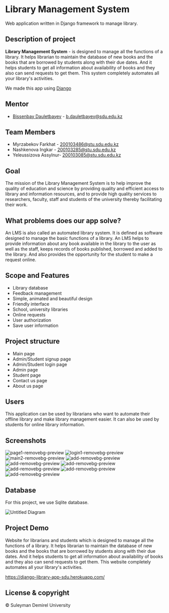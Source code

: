 # Library Management System

Web application written in Django framework to manage library. 

## Description of project

**Library Management System** -  is designed to manage all the functions of a library. It helps librarian to maintain the database of new books and the books that are borrowed by students along with their due dates. And it helps students to get all information about availability of books and they also can send requests to get them. This system completely automates all your library's activities.

We made this app using [Django](https://www.djangoproject.com/)

## Mentor
* [Bissenbay Dauletbayev](https://github.com/bissenbay) - b.dauletbayev@sdu.edu.kz


## Team Members
* Myrzabekov Farkhat - 200103486@stu.sdu.edu.kz 
* Nashkenova Ingkar   - 200103285@stu.sdu.edu.kz 
* Yeleussizova Assylnur- 200103085@stu.sdu.edu.kz

## Goal

The mission of the Library Management System is to help improve the quality of education and science by providing quality and efficient access to library and information resources, and to provide high quality services to researchers, faculty, staff and students of the university thereby facilitating their work. 

## What problems does our app solve?

An LMS is also called an automated library system. It is defined as software designed to manage the basic functions of a library. An LMS helps to provide information about any book available in the library to the user as well as the staff, keeps records of books published, borrowed and added to the library. And also provides the opportunity for the student to make a request online.

## Scope and Features

* Library database
* Feedback management
* Simple, animated and beautiful design 
* Friendly interface
* School, university libraries
* Online requests
* User authorization
* Save user information

## Project structure

* Main page
* Admin/Student signup page
* Admin/Student login page
* Admin page
* Student page
* Contact us page
* About us page

## Users

This application can be used by librarians who want to automate their offline library and make library management easier. It can also be used by students for online library information.

## Screenshots

![page1-removebg-preview](https://imgur.com/JfhxspC.png)
![login1-removebg-preview](https://imgur.com/MlHOZfu.png)
![main2-removebg-preview](https://imgur.com/vADxWjP.png)
![add-removebg-preview](https://imgur.com/1Pp97mc.png)
![add-removebg-preview](https://imgur.com/zc80rGN.png)
![add-removebg-preview](https://imgur.com/AnCusgY.png)
![add-removebg-preview](https://imgur.com/6TPiMkm.png)
![add-removebg-preview](https://imgur.com/6WfYIDw.png)
![add-removebg-preview](https://imgur.com/dBFEnpe.png)

## Database

For this project, we use Sqlite database.



![Untitled Diagram](https://imgur.com/yaYmbMU.png)



## Project Demo

Website for librarians and students which  is designed to manage all the functions of a library. It helps librarian to maintain the database of new books and the books that are borrowed by students along with their due dates. And it helps students to get all information about availability of books and they also can send requests to get them. This website completely automates all your library's activities.

https://django-library-app-sdu.herokuapp.com/


## License & copyright
© Suleyman Demirel University


